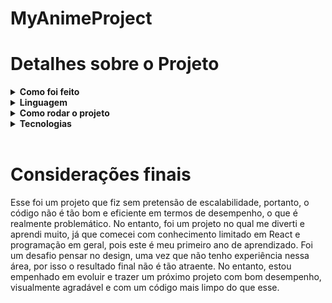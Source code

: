 # MyAnimeProject


# Detalhes sobre o Projeto

<details>
  <summary><strong>Como foi feito</strong></summary>

Esse foi um projeto feito tendo em vista o meu aprendizado em React Functional Components. Logo, ele é um tanto quanto inconsistente ao olhar para o código, já que eu nunca realmente foquei nele, apenas fui fazendo no decorrer do curso. Portanto, tenho algumas linhas evolutivas. A última página feita foi a homepage e, consequentemente, é a mais bem componentizada. Além disso, fiz sem o uso de Redux nem bibliotecas, já que o foco mesmo era apenas desbravar os React Functional Components.

<br />
</details>

<details>
  <summary><strong>Linguagem</strong></summary>

Esse projeto foi feito estritamente em inglês, já que utilizo uma API externa, e todos os retornos dela são em inglês, uma vez que o banco de dados é em inglês. Portanto, ele foi feito totalmente em inglês. Caso encontre algum trecho em português, por favor, entre em contato comigo para que eu possa corrigir.

<br />
</details>

<details>
  <summary><strong>Como rodar o projeto</strong></summary>
Todas as informações sobre como executar o projeto serão fornecidas no arquivo README do projeto. Já que este README é destinado a falar mais sobre o processo de desenvolvimento do projeto
<br />
</details>




<details>
  <summary><strong>Tecnologias</strong></summary>

*  React.
*  JavaScript.
*  Css.


</details>

<br />






# Considerações finais 

Esse foi um projeto que fiz sem pretensão de escalabilidade, portanto, o código não é tão bom e eficiente em termos de desempenho, o que é realmente problemático. No entanto, foi um projeto no qual me diverti e aprendi muito, já que comecei com conhecimento limitado em React e programação em geral, pois este é meu primeiro ano de aprendizado. Foi um desafio pensar no design, uma vez que não tenho experiência nessa área, por isso o resultado final não é tão atraente. No entanto, estou empenhado em evoluir e trazer um próximo projeto com bom desempenho, visualmente agradável e com um código mais limpo do que esse.

<br />
